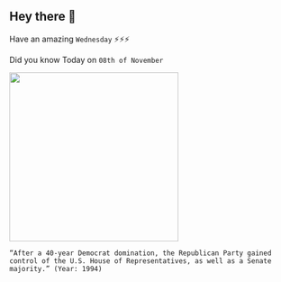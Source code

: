 ## Hey there 👋
Have an amazing `Wednesday` ⚡⚡⚡

Did you know Today on `08th of November`
 
 [<img src="https://mediad.publicbroadcasting.net/p/shared/npr/styles/x_large/nprshared/201805/507863977.jpg" width="300" />](https://en.wikipedia.org/wiki/Republican_Revolution) 
 ```
“After a 40-year Democrat domination, the Republican Party gained control of the U.S. House of Representatives, as well as a Senate majority.” (Year: 1994)
```
